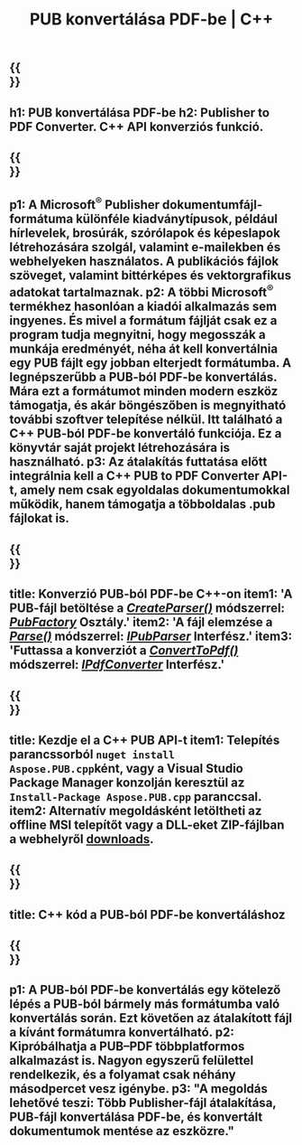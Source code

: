 ﻿---
translation: true
template: /_templates/conversion-child.md
title: PUB konvertálása PDF-be | C++
description: Konvertálja a PUB-t PDF-be a C++ API-val Windows, Linux és Mac OS X rendszeren. Kiadói konverziós funkció, amely könnyen integrálható saját megoldásába.
url: /cpp/conversion/pub-to-pdf/
metakeywords: pub pdf c++ formátumba, pub konvertálása pdf cpp formátumba, c++ pub pdf formátumba, kiadó pdf c++ formátumba
family: pub
platformtag: cpp
feature: conversion
---

{{<section banner>}}
---
h1: PUB konvertálása PDF-be
h2: Publisher to PDF Converter. С++ API konverziós funkció.
---

{{<section overview>}}
---
p1: A Microsoft<sup>®</sup> Publisher dokumentumfájl-formátuma különféle kiadványtípusok, például hírlevelek, brosúrák, szórólapok és képeslapok létrehozására szolgál, valamint e-mailekben és webhelyeken használatos. A publikációs fájlok szöveget, valamint bittérképes és vektorgrafikus adatokat tartalmaznak.
p2: A többi Microsoft<sup>®</sup> termékhez hasonlóan a kiadói alkalmazás sem ingyenes. És mivel a formátum fájlját csak ez a program tudja megnyitni, hogy megosszák a munkája eredményét, néha át kell konvertálnia egy PUB fájlt egy jobban elterjedt formátumba. A legnépszerűbb a PUB-ból PDF-be konvertálás. Mára ezt a formátumot minden modern eszköz támogatja, és akár böngészőben is megnyitható további szoftver telepítése nélkül. Itt található a C++ PUB-ból PDF-be konvertáló funkciója. Ez a könyvtár saját projekt létrehozására is használható.
p3: Az átalakítás futtatása előtt integrálnia kell a C++ PUB to PDF Converter API-t, amely nem csak egyoldalas dokumentumokkal működik, hanem támogatja a többoldalas .pub fájlokat is.
---

{{<section feature1>}}
---
title: Konverzió PUB-ból PDF-be C++-on
item1: 'A PUB-fájl betöltése a [*CreateParser()*](https://reference.aspose.com/pub/cpp/class/aspose.pub.pub_factory#a88c04c4c35d45ee8febc7e1554d03c4b) módszerrel: [*PubFactory*](https://reference.aspose.com/pub/cpp/class/aspose.pub.pub_factory) Osztály.'
item2: 'A fájl elemzése a [*Parse()*](https://reference.aspose.com/pub/cpp/class/aspose.pub.i_pub_parser#ae9fc7043f382a5b4a7b694f0fe477915) módszerrel: [*IPubParser*](https://reference.aspose.com/pub/cpp/class/aspose.pub.i_pub_parser) Interfész.'
item3: 'Futtassa a konverziót a [*ConvertToPdf()*](https://reference.aspose.com/pub/cpp/class/aspose.pub.i_pdf_converter#acdea381bc8f2a2799e73a039b09ecdb5) módszerrel: [*IPdfConverter*](https://reference.aspose.com/pub/cpp/class/aspose.pub.i_pdf_converter) Interfész.'
---

{{<section feature2>}}
---
title: Kezdje el a C++ PUB API-t
item1: Telepítés parancssorból ```nuget install Aspose.PUB.cpp```ként, vagy a Visual Studio Package Manager konzolján keresztül az ```Install-Package Aspose.PUB.cpp``` paranccsal.
item2: Alternatív megoldásként letöltheti az offline MSI telepítőt vagy a DLL-eket ZIP-fájlban a  webhelyről [downloads](https://releases.aspose.com/pub/cpp/).
---

{{<section codeexample>}}
---
title: C++ kód a PUB-ból PDF-be konvertáláshoz
---

{{<section summary>}}
---
p1: A PUB-ból PDF-be konvertálás egy kötelező lépés a PUB-ból bármely más formátumba való konvertálás során. Ezt követően az átalakított fájl a kívánt formátumra konvertálható.
p2: Kipróbálhatja a PUB–PDF többplatformos alkalmazást is. Nagyon egyszerű felülettel rendelkezik, és a folyamat csak néhány másodpercet vesz igénybe.
p3: "A megoldás lehetővé teszi: Több Publisher-fájl átalakítása, PUB-fájl konvertálása PDF-be, és konvertált dokumentumok mentése az eszközre."
---